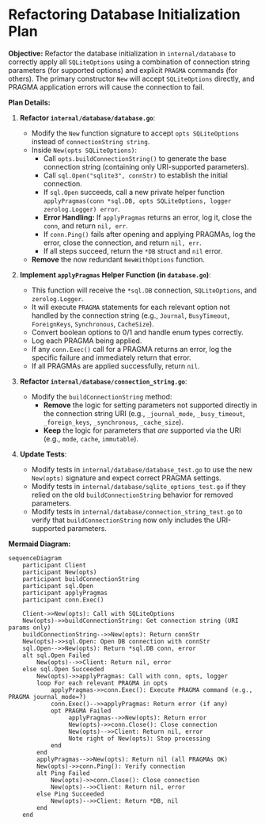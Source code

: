# Refactoring Database Initialization Plan

**Objective:** Refactor the database initialization in `internal/database` to correctly apply all `SQLiteOptions` using a combination of connection string parameters (for supported options) and explicit `PRAGMA` commands (for others). The primary constructor `New` will accept `SQLiteOptions` directly, and PRAGMA application errors will cause the connection to fail.

**Plan Details:**

1.  **Refactor `internal/database/database.go`**:

    - Modify the `New` function signature to accept `opts SQLiteOptions` instead of `connectionString string`.
    - Inside `New(opts SQLiteOptions)`:
      - Call `opts.buildConnectionString()` to generate the base connection string (containing only URI-supported parameters).
      - Call `sql.Open("sqlite3", connStr)` to establish the initial connection.
      - If `sql.Open` succeeds, call a new private helper function `applyPragmas(conn *sql.DB, opts SQLiteOptions, logger zerolog.Logger) error`.
      - **Error Handling:** If `applyPragmas` returns an error, log it, close the `conn`, and return `nil, err`.
      - If `conn.Ping()` fails after opening and applying PRAGMAs, log the error, close the connection, and return `nil, err`.
      - If all steps succeed, return the `*DB` struct and `nil` error.
    - **Remove** the now redundant `NewWithOptions` function.

2.  **Implement `applyPragmas` Helper Function (in `database.go`)**:

    - This function will receive the `*sql.DB` connection, `SQLiteOptions`, and `zerolog.Logger`.
    - It will execute `PRAGMA` statements for each relevant option not handled by the connection string (e.g., `Journal`, `BusyTimeout`, `ForeignKeys`, `Synchronous`, `CacheSize`).
    - Convert boolean options to 0/1 and handle enum types correctly.
    - Log each PRAGMA being applied.
    - If any `conn.Exec()` call for a PRAGMA returns an error, log the specific failure and immediately return that error.
    - If all PRAGMAs are applied successfully, return `nil`.

3.  **Refactor `internal/database/connection_string.go`**:

    - Modify the `buildConnectionString` method:
      - **Remove** the logic for setting parameters not supported directly in the connection string URI (e.g., `_journal_mode`, `_busy_timeout`, `_foreign_keys`, `_synchronous`, `_cache_size`).
      - **Keep** the logic for parameters that _are_ supported via the URI (e.g., `mode`, `cache`, `immutable`).

4.  **Update Tests**:
    - Modify tests in `internal/database/database_test.go` to use the new `New(opts)` signature and expect correct PRAGMA settings.
    - Modify tests in `internal/database/sqlite_options_test.go` if they relied on the old `buildConnectionString` behavior for removed parameters.
    - Modify tests in `internal/database/connection_string_test.go` to verify that `buildConnectionString` now only includes the URI-supported parameters.

**Mermaid Diagram:**

```mermaid
sequenceDiagram
    participant Client
    participant New(opts)
    participant buildConnectionString
    participant sql.Open
    participant applyPragmas
    participant conn.Exec()

    Client->>New(opts): Call with SQLiteOptions
    New(opts)->>buildConnectionString: Get connection string (URI params only)
    buildConnectionString-->>New(opts): Return connStr
    New(opts)->>sql.Open: Open DB connection with connStr
    sql.Open-->>New(opts): Return *sql.DB conn, error
    alt sql.Open Failed
        New(opts)-->>Client: Return nil, error
    else sql.Open Succeeded
        New(opts)->>applyPragmas: Call with conn, opts, logger
        loop For each relevant PRAGMA in opts
            applyPragmas->>conn.Exec(): Execute PRAGMA command (e.g., PRAGMA journal_mode=?)
            conn.Exec()-->>applyPragmas: Return error (if any)
            opt PRAGMA Failed
                 applyPragmas-->>New(opts): Return error
                 New(opts)->>conn.Close(): Close connection
                 New(opts)-->>Client: Return nil, error
                 Note right of New(opts): Stop processing
            end
        end
        applyPragmas-->>New(opts): Return nil (all PRAGMAs OK)
        New(opts)->>conn.Ping(): Verify connection
        alt Ping Failed
            New(opts)->>conn.Close(): Close connection
            New(opts)-->>Client: Return nil, error
        else Ping Succeeded
            New(opts)-->>Client: Return *DB, nil
        end
    end
```
